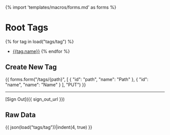 {% import 'templates/macros/forms.md' as forms %}

Root Tags
=========

{% for tag in load("tags/tag") %}
* [{{tag.name}}](/tags/{{tag.path}})
{% endfor %}

Create New Tag
--------------

{{ forms.form("/tags/{path}",
    [ { "id": "path", "name": "Path" },
      { "id": "name", "name": "Name" } ],
    "PUT") }}

----

[Sign Out]({{ sign_out_url }})

Raw Data
--------
{{ json(load("tags/tag"))|indent(4, true) }}


